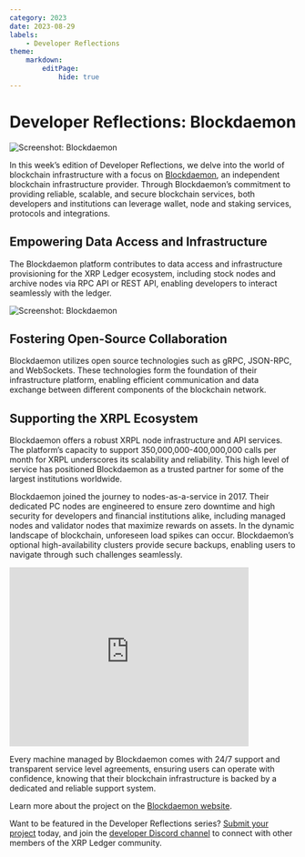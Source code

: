 ```yaml
---
category: 2023
date: 2023-08-29
labels:
    - Developer Reflections
theme:
    markdown:
        editPage:
            hide: true
---
```

# Developer Reflections: Blockdaemon

![Screenshot: Blockdaemon](/blog/img/dev-reflections-blockdaemon-logo.png)

In this week’s edition of Developer Reflections, we delve into the world of blockchain infrastructure with a focus on [Blockdaemon](https://www.blockdaemon.com/), an independent blockchain infrastructure provider. Through Blockdaemon’s commitment to providing reliable, scalable, and secure blockchain services, both developers and institutions can leverage wallet, node and staking services, protocols and integrations.

<!-- BREAK -->

## Empowering Data Access and Infrastructure

The Blockdaemon platform contributes to data access and infrastructure provisioning for the XRP Ledger ecosystem, including stock nodes and archive nodes via RPC API or REST API, enabling developers to interact seamlessly with the ledger.

![Screenshot: Blockdaemon](/blog/img/dev-reflections-blockdaemon-platform.png)

## Fostering Open-Source Collaboration

Blockdaemon utilizes open source technologies such as gRPC, JSON-RPC, and WebSockets. These technologies form the foundation of their infrastructure platform, enabling efficient communication and data exchange between different components of the blockchain network.

## Supporting the XRPL Ecosystem

Blockdaemon offers a robust XRPL node infrastructure and API services. The platform’s capacity to support 350,000,000-400,000,000 calls per month for XRPL underscores its scalability and reliability. This high level of service has positioned Blockdaemon as a trusted partner for some of the largest institutions worldwide.

Blockdaemon joined the journey to nodes-as-a-service in 2017. Their dedicated PC nodes are engineered to ensure zero downtime and high security for developers and financial institutions alike, including managed nodes and validator nodes that maximize rewards on assets. In the dynamic landscape of blockchain, unforeseen load spikes can occur. Blockdaemon’s optional high-availability clusters provide secure backups, enabling users to navigate through such challenges seamlessly.

<iframe width="420" height="315" src="https://www.youtube.com/embed/Pm8V0oHSetI" frameborder="0" allowfullscreen></iframe>

Every machine managed by Blockdaemon comes with 24/7 support and transparent service level agreements, ensuring users can operate with confidence, knowing that their blockchain infrastructure is backed by a dedicated and reliable support system.

Learn more about the project on the [Blockdaemon website](https://www.blockdaemon.com/).

Want to be featured in the Developer Reflections series? [Submit your project](https://xrpl.org/contribute.html#xrpl-blog) today, and join the [developer Discord channel](https://xrpldevs.org/) to connect with other members of the XRP Ledger community.

